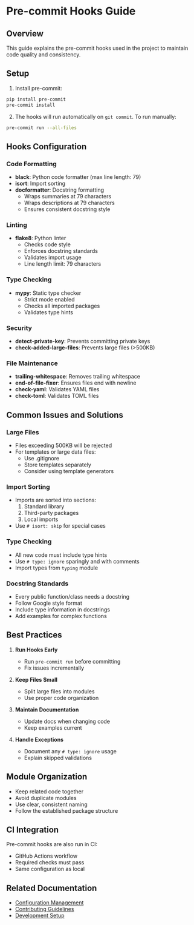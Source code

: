 # Pre-commit Hooks Guide

## Overview
This guide explains the pre-commit hooks used in the project to maintain code quality and consistency.

## Setup

1. Install pre-commit:
```bash
pip install pre-commit
pre-commit install
```

2. The hooks will run automatically on `git commit`. To run manually:
```bash
pre-commit run --all-files
```

## Hooks Configuration

### Code Formatting
- **black**: Python code formatter (max line length: 79)
- **isort**: Import sorting
- **docformatter**: Docstring formatting
  - Wraps summaries at 79 characters
  - Wraps descriptions at 79 characters
  - Ensures consistent docstring style

### Linting
- **flake8**: Python linter
  - Checks code style
  - Enforces docstring standards
  - Validates import usage
  - Line length limit: 79 characters

### Type Checking
- **mypy**: Static type checker
  - Strict mode enabled
  - Checks all imported packages
  - Validates type hints

### Security
- **detect-private-key**: Prevents committing private keys
- **check-added-large-files**: Prevents large files (>500KB)

### File Maintenance
- **trailing-whitespace**: Removes trailing whitespace
- **end-of-file-fixer**: Ensures files end with newline
- **check-yaml**: Validates YAML files
- **check-toml**: Validates TOML files

## Common Issues and Solutions

### Large Files
- Files exceeding 500KB will be rejected
- For templates or large data files:
  - Use .gitignore
  - Store templates separately
  - Consider using template generators

### Import Sorting
- Imports are sorted into sections:
  1. Standard library
  2. Third-party packages
  3. Local imports
- Use `# isort: skip` for special cases

### Type Checking
- All new code must include type hints
- Use `# type: ignore` sparingly and with comments
- Import types from `typing` module

### Docstring Standards
- Every public function/class needs a docstring
- Follow Google style format
- Include type information in docstrings
- Add examples for complex functions

## Best Practices

1. **Run Hooks Early**
   - Run `pre-commit run` before committing
   - Fix issues incrementally

2. **Keep Files Small**
   - Split large files into modules
   - Use proper code organization

3. **Maintain Documentation**
   - Update docs when changing code
   - Keep examples current

4. **Handle Exceptions**
   - Document any `# type: ignore` usage
   - Explain skipped validations

## Module Organization
- Keep related code together
- Avoid duplicate modules
- Use clear, consistent naming
- Follow the established package structure

## CI Integration
Pre-commit hooks are also run in CI:
- GitHub Actions workflow
- Required checks must pass
- Same configuration as local

## Related Documentation
- [Configuration Management](adr/0001-configuration-management.md)
- [Contributing Guidelines](contributing.md)
- [Development Setup](development.md)
